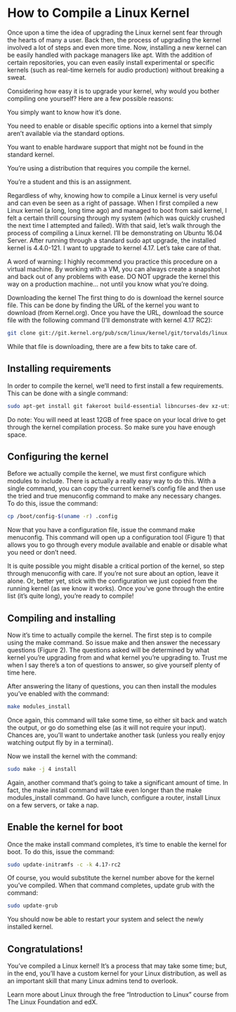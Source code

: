 # How to Compile a Linux Kernel

Once upon a time the idea of upgrading the Linux kernel sent fear through the hearts of many a user. Back then, the process of upgrading the kernel involved a lot of steps and even more time. Now, installing a new kernel can be easily handled with package managers like apt. With the addition of certain repositories, you can even easily install experimental or specific kernels (such as real-time kernels for audio production) without breaking a sweat.

Considering how easy it is to upgrade your kernel, why would you bother compiling one yourself? Here are a few possible reasons:

You simply want to know how it’s done.

You need to enable or disable specific options into a kernel that simply aren’t available via the standard options.

You want to enable hardware support that might not be found in the standard kernel.

You’re using a distribution that requires you compile the kernel.

You’re a student and this is an assignment.

Regardless of why, knowing how to compile a Linux kernel is very useful and can even be seen as a right of passage. When I first compiled a new Linux kernel (a long, long time ago) and managed to boot from said kernel, I felt a certain thrill coursing through my system (which was quickly crushed the next time I attempted and failed).
With that said, let’s walk through the process of compiling a Linux kernel. I’ll be demonstrating on Ubuntu 16.04 Server. After running through a standard sudo apt upgrade, the installed kernel is 4.4.0-121. I want to upgrade to kernel 4.17. Let’s take care of that.

A word of warning: I highly recommend you practice this procedure on a virtual machine. By working with a VM, you can always create a snapshot and back out of any problems with ease. DO NOT upgrade the kernel this way on a production machine… not until you know what you’re doing.

Downloading the kernel
The first thing to do is download the kernel source file. This can be done by finding the URL of the kernel you want to download (from Kernel.org). Once you have the URL, download the source file with the following command (I’ll demonstrate with kernel 4.17 RC2):

```bash
git clone git://git.kernel.org/pub/scm/linux/kernel/git/torvalds/linux.git
```

While that file is downloading, there are a few bits to take care of.

## Installing requirements
In order to compile the kernel, we’ll need to first install a few requirements. This can be done with a single command:

```bash
sudo apt-get install git fakeroot build-essential libncurses-dev xz-utils libssl-dev bc flex libelf-dev bison gdb clang lldb git-email gnupg nftables neomutt tcpdump tor neovim gawk coccinelle sparse clang-format curl ethtool lsof perl python3 wget strace linux-perf automake default-jre default-jdk golang
```

Do note: You will need at least 12GB of free space on your local drive to get through the kernel compilation process. So make sure you have enough space.

## Configuring the kernel
Before we actually compile the kernel, we must first configure which modules to include. There is actually a really easy way to do this. With a single command, you can copy the current kernel’s config file and then use the tried and true menuconfig command to make any necessary changes. To do this, issue the command:

```bash
cp /boot/config-$(uname -r) .config
```

Now that you have a configuration file, issue the command make menuconfig. This command will open up a configuration tool (Figure 1) that allows you to go through every module available and enable or disable what you need or don’t need.

It is quite possible you might disable a critical portion of the kernel, so step through menuconfig with care. If you’re not sure about an option, leave it alone. Or, better yet, stick with the configuration we just copied from the running kernel (as we know it works). Once you’ve gone through the entire list (it’s quite long), you’re ready to compile!

## Compiling and installing
Now it’s time to actually compile the kernel. The first step is to compile using the make command. So issue make and then answer the necessary questions (Figure 2). The questions asked will be determined by what kernel you’re upgrading from and what kernel you’re upgrading to. Trust me when I say there’s a ton of questions to answer, so give yourself plenty of time here.

After answering the litany of questions, you can then install the modules you’ve enabled with the command:

```bash
make modules_install
```

Once again, this command will take some time, so either sit back and watch the output, or go do something else (as it will not require your input). Chances are, you’ll want to undertake another task (unless you really enjoy watching output fly by in a terminal).

Now we install the kernel with the command:

```bash
sudo make -j 4 install
```
Again, another command that’s going to take a significant amount of time. In fact, the make install command will take even longer than the make modules_install command. Go have lunch, configure a router, install Linux on a few servers, or take a nap.

## Enable the kernel for boot
Once the make install command completes, it’s time to enable the kernel for boot. To do this, issue the command:

```bash
sudo update-initramfs -c -k 4.17-rc2
```

Of course, you would substitute the kernel number above for the kernel you’ve compiled. When that command completes, update grub with the command:

```bash
sudo update-grub
```
You should now be able to restart your system and select the newly installed kernel.

## Congratulations!
You’ve compiled a Linux kernel! It’s a process that may take some time; but, in the end, you’ll have a custom kernel for your Linux distribution, as well as an important skill that many Linux admins tend to overlook.

Learn more about Linux through the free “Introduction to Linux” course from The Linux Foundation and edX.
